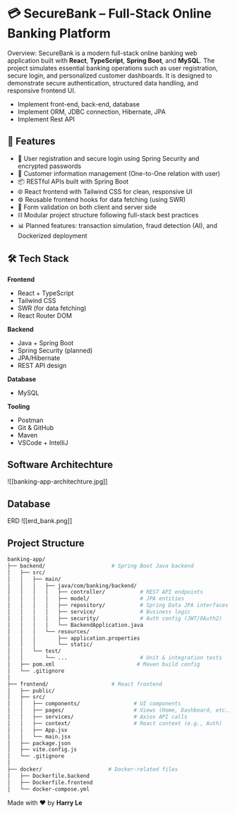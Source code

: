 # 💳 SecureBank – Full-Stack Online Banking Platform


Overview: SecureBank is a modern full-stack online banking web application built with **React**, **TypeScript**, **Spring Boot**, and **MySQL**. The project simulates essential banking operations such as user registration, secure login, and personalized customer dashboards. It is designed to demonstrate secure authentication, structured data handling, and responsive frontend UI.

- Implement front-end, back-end, database
- Implement ORM, JDBC connection, Hibernate, JPA
- Implement Rest API
## 🚀 Features

- 🔐 User registration and secure login using Spring Security and encrypted passwords
- 👤 Customer information management (One-to-One relation with user)
- 📦 RESTful APIs built with Spring Boot
- 🌐 React frontend with Tailwind CSS for clean, responsive UI
- ⚙️ Reusable frontend hooks for data fetching (using SWR)
- 📄 Form validation on both client and server side
- ⛓️ Modular project structure following full-stack best practices
- 📊 Planned features: transaction simulation, fraud detection (AI), and Dockerized deployment
## 🛠️ Tech Stack

**Frontend**
- React + TypeScript
- Tailwind CSS
- SWR (for data fetching)
- React Router DOM

**Backend**
- Java + Spring Boot
- Spring Security (planned)
- JPA/Hibernate
- REST API design

**Database**
- MySQL

**Tooling**
- Postman
- Git & GitHub
- Maven
- VSCode + IntelliJ
## Software Architechture 

![[banking-app-architechture.jpg]]
## Database

ERD
![[erd_bank.png]]

## Project Structure

```bash
banking-app/
├── backend/                     # Spring Boot Java backend
│   ├── src/
│   │   ├── main/
│   │   │   ├── java/com/banking/backend/
│   │   │   │   ├── controller/           # REST API endpoints
│   │   │   │   ├── model/                # JPA entities
│   │   │   │   ├── repository/           # Spring Data JPA interfaces
│   │   │   │   ├── service/              # Business logic
│   │   │   │   ├── security/             # Auth config (JWT/OAuth2)
│   │   │   │   └── BackendApplication.java
│   │   │   └── resources/
│   │   │       ├── application.properties
│   │   │       └── static/               
│   │   └── test/
│   │       └── ...                       # Unit & integration tests
│   ├── pom.xml                          # Maven build config
│   └── .gitignore
│
├── frontend/                    # React frontend
│   ├── public/
│   ├── src/
│   │   ├── components/                 # UI components
│   │   ├── pages/                      # Views (Home, Dashboard, etc.)
│   │   ├── services/                   # Axios API calls
│   │   ├── context/                    # React context (e.g., Auth)
│   │   ├── App.jsx
│   │   └── main.jsx
│   ├── package.json
│   ├── vite.config.js
│   └── .gitignore
│
├── docker/                     # Docker-related files
│   ├── Dockerfile.backend
│   ├── Dockerfile.frontend
│   └── docker-compose.yml

```


Made with ❤️ by **Harry Le**
